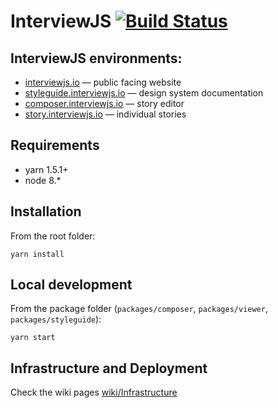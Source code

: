 # InterviewJS [![Build Status](https://travis-ci.org/AJInteractive/InterviewJS.svg?branch=master)](https://travis-ci.org/AJInteractive/InterviewJS)

## InterviewJS environments:

* [interviewjs.io](interviewjs.io) — public facing website
* [styleguide.interviewjs.io](styleguide.interviewjs.io) — design system documentation
* [composer.interviewjs.io](composer.interviewjs.io) — story editor
* [story.interviewjs.io](story.interviewjs.io) — individual stories

## Requirements

* yarn 1.5.1+
* node 8.*

## Installation

From the root folder:

```
yarn install
```

## Local development

From the package folder (`packages/composer`, `packages/viewer`, `packages/styleguide`):

```
yarn start
```

## Infrastructure and Deployment

Check the wiki pages [wiki/Infrastructure](https://github.com/AJInteractive/InterviewJS/wiki/Infrastructure)
